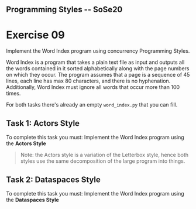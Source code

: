 Programming Styles -- SoSe20
---

# Exercise 09

Implement the Word Index program using concurrency Programming Styles.

Word Index is a program that takes a plain text file as input and outputs all the words contained in it sorted alphabetically along with the page numbers on which they occur. The program assumes that a page is a sequence of 45 lines, each line has max 80 characters, and there is no hyphenation. Additionally, Word Index must ignore all words that occur more than 100 times.

For both tasks there's already an empty `word_index.py` that you can fill.

## Task 1: Actors Style

To complete this task you must: Implement the Word Index program using the **Actors Style** 

> Note: the Actors style is a variation of the Letterbox style, hence both styles use the same decomposition of the large program into things.


## Task 2: Dataspaces Style

To complete this task you must: Implement the Word Index program using the **Dataspaces Style**